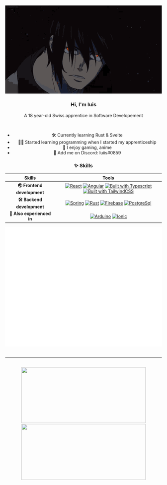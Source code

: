 <div display="flex">
<div align="center" width="50%">

![](benimaru-shinmon.gif)

###  Hi, I'm luis
A 18 year-old Swiss apprentice in Software Developement

<br>

- 🛠 Currently learning Rust & Svelte
- 👨‍💻 Started learning programming when I started my apprenticeship
- 📡 I enjoy gaming, anime 
- 👋 Add me on Discord: luiis#0859
</div>
  
<div align="center" width="50%">

### ✨ Skills

| Skills | Tools |
|  :-:   |  :-:  |
| **🌏 Frontend development** | [![React](https://img.shields.io/badge/-React-61dafb?style=for-the-badge&logo=react&logoColor=black)](https://reactjs.org/) [![Angular](https://img.shields.io/badge/-Angular-dd0031?style=for-the-badge&logo=angular&logoColor=white)](https://angular.io/) [![Built with Typescript](https://img.shields.io/badge/-Typescript-2f74c0?style=for-the-badge&logo=typescript&logoColor=white)](https://www.typescriptlang.org/) [![Built with TailwindCSS](https://img.shields.io/badge/-Tailwind-38bdf8?style=for-the-badge&logo=tailwindcss&logoColor=white)](https://tailwindcss.com/)|
| **🛠 Backend development** | [![Spring](https://img.shields.io/badge/-Spring-6db33f?style=for-the-badge&logo=springboot&logoColor=white)](https://spring.io/) [![Rust](https://img.shields.io/badge/-Rust-ea4800?style=for-the-badge&logo=rust&logoColor=white)](https://www.rust-lang.org/) [![Firebase](https://img.shields.io/badge/-Firebase-ffa000?style=for-the-badge&logo=firebase&logoColor=white)](https://firebase.google.com/) [![PostgreSql](https://img.shields.io/badge/-PostgreSQL-4169e1?style=for-the-badge&logo=postgresql&logoColor=white)](https://firebase.google.com/)|
| **🔮 Also experienced in** | [![Arduino](https://img.shields.io/badge/-Arduino-00979d?style=for-the-badge&logo=arduino&logoColor=white)](https://www.arduino.cc/) [![Ionic](https://img.shields.io/badge/-Ionic-3880ff?style=for-the-badge&logo=ionic&logoColor=white)](https://ionicframework.com/)|


![Metrics](github-metrics.svg) 
<br>
<br>
<hr>
<br>
<img height="180em" width="400em" src="https://github-readme-stats.vercel.app/api?username=musash1&theme=tokyonight&show_icons=true">
<img height="180em" width="400em" src="https://github-readme-stats.vercel.app/api/top-langs/?username=musash1&theme=tokyonight&show_icons=true&layout=compact&hide=html,css,ejs,lua,shell&exclude_repo=dotfiles">

</div>
</div>
